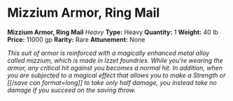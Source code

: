 # Mizzium Armor, Ring Mail

**Mizzium Armor, Ring Mail**
_Heavy_
**Type:** Heavy
**Quantity:** 1
**Weight:** 40 lb
**Price:** 11000 gp
**Rarity:** Rare
**Attunement:** None

*This suit of armor is reinforced with a magically enhanced metal alloy called mizzium, which is made in Izzet foundries. While you’re wearing the armor, any critical hit against you becomes a normal hit. In addition, when you are subjected to a magical effect that allows you to make a Strength or [[/save con format=long]] to take only half damage, you instead take no damage if you succeed on the saving throw.*